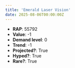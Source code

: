```yaml
---
title: 'Emerald Laser Vision'
date: 2025-08-06T00:00:00Z
---
```

- **RAP**: 55792
- **Value**: -1
- **Demand level**: 0
- **Trend**: -1
- **Projected?**: True
- **Hyped?**: True
- **Rare?**: True
